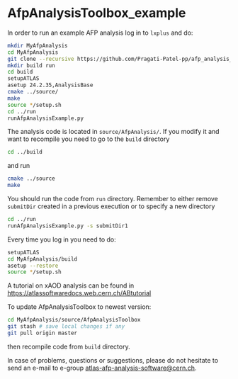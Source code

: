# AfpAnalysisToolbox_example

In order to run an example AFP analysis log in to `lxplus` and do:
```bash
mkdir MyAfpAnalysis
cd MyAfpAnalysis
git clone --recursive https://github.com/Pragati-Patel-pp/afp_analysis_github.git source
mkdir build run
cd build
setupATLAS
asetup 24.2.35,AnalysisBase
cmake ../source/
make
source */setup.sh
cd ../run
runAfpAnalysisExample.py
```

The analysis code is located in `source/AfpAnalysis/`. If you modify it and want to recompile you need to go to the `build` directory
```bash
cd ../build
```
and run
```bash
cmake ../source
make
```

You should run the code from `run` directory. Remember to either remove `submitDir` created in a previous execution or to specify a new directory
```bash
cd ../run
runAfpAnalysisExample.py -s submitDir1
```

Every time you log in you need to do:
```bash
setupATLAS
cd MyAfpAnalysis/build
asetup --restore
source */setup.sh
```
A tutorial on xAOD analysis can be found in https://atlassoftwaredocs.web.cern.ch/ABtutorial

To update AfpAnalysisToolbox to newest version:
```bash
cd MyAfpAnalysis/source/AfpAnalysisToolbox
git stash # save local changes if any
git pull origin master
```
then recompile code from `build` directory.

In case of problems, questions or suggestions, please do not hesitate to send an e-mail to e-group [atlas-afp-analysis-software@cern.ch](mailto:atlas-afp-analysis-software@cern.ch).
